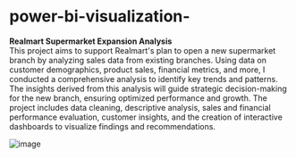 # power-bi-visualization-

**Realmart Supermarket Expansion Analysis** <br>
This project aims to support Realmart's plan to open a new supermarket branch by analyzing sales data from existing branches. Using data on customer demographics, product sales, financial metrics, and more, I conducted a comprehensive analysis to identify key trends and patterns. The insights derived from this analysis will guide strategic decision-making for the new branch, ensuring optimized performance and growth. The project includes data cleaning, descriptive analysis, sales and financial performance evaluation, customer insights, and the creation of interactive dashboards to visualize findings and recommendations.


![image](https://github.com/Gurram-Sowmya/power-bi-visualization-/assets/68685769/5b153004-0d65-43f0-a8b2-13d9c1b16c85)

